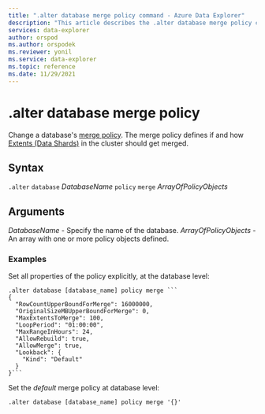 ```yaml
---
title: ".alter database merge policy command - Azure Data Explorer"
description: "This article describes the .alter database merge policy command in Azure Data Explorer."
services: data-explorer
author: orspod
ms.author: orspodek
ms.reviewer: yonil
ms.service: data-explorer
ms.topic: reference
ms.date: 11/29/2021
---
```

# .alter database merge policy

Change a database's [merge policy](mergepolicy.md). The merge policy defines if and how [Extents (Data Shards)](../management/extents-overview.md) in the cluster should get merged.

## Syntax

`.alter` `database` *DatabaseName* `policy` `merge` *ArrayOfPolicyObjects*

## Arguments

*DatabaseName* - Specify the name of the database.
*ArrayOfPolicyObjects* - An array with one or more policy objects defined.

### Examples

Set all properties of the policy explicitly, at the database level:

```kusto
.alter database [database_name] policy merge ```
{
  "RowCountUpperBoundForMerge": 16000000,
  "OriginalSizeMBUpperBoundForMerge": 0,
  "MaxExtentsToMerge": 100,
  "LoopPeriod": "01:00:00",
  "MaxRangeInHours": 24,
  "AllowRebuild": true,
  "AllowMerge": true,
  "Lookback": {
    "Kind": "Default"
  }
}```
```

Set the *default* merge policy at database level:

```kusto
.alter database [database_name] policy merge '{}'
```
